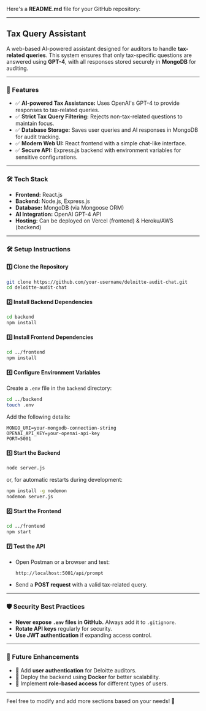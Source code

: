 Here's a **README.md** file for your GitHub repository:

---

## **Tax Query Assistant**
A web-based AI-powered assistant designed for auditors to handle **tax-related queries**. This system ensures that only tax-specific questions are answered using **GPT-4**, with all responses stored securely in **MongoDB** for auditing.

---

### **🚀 Features**
- ✅ **AI-powered Tax Assistance:** Uses OpenAI's GPT-4 to provide responses to tax-related queries.  
- ✅ **Strict Tax Query Filtering:** Rejects non-tax-related questions to maintain focus.  
- ✅ **Database Storage:** Saves user queries and AI responses in MongoDB for audit tracking.  
- ✅ **Modern Web UI:** React frontend with a simple chat-like interface.  
- ✅ **Secure API:** Express.js backend with environment variables for sensitive configurations.  

---

### **🛠️ Tech Stack**
- **Frontend:** React.js  
- **Backend:** Node.js, Express.js  
- **Database:** MongoDB (via Mongoose ORM)  
- **AI Integration:** OpenAI GPT-4 API  
- **Hosting:** Can be deployed on Vercel (frontend) & Heroku/AWS (backend)  

---

### **🛠️ Setup Instructions**
#### **1️⃣ Clone the Repository**
```sh
git clone https://github.com/your-username/deloitte-audit-chat.git
cd deloitte-audit-chat
```

#### **2️⃣ Install Backend Dependencies**
```sh
cd backend
npm install
```

#### **3️⃣ Install Frontend Dependencies**
```sh
cd ../frontend
npm install
```

#### **4️⃣ Configure Environment Variables**
Create a `.env` file in the `backend` directory:
```sh
cd ../backend
touch .env
```
Add the following details:
```
MONGO_URI=your-mongodb-connection-string
OPENAI_API_KEY=your-openai-api-key
PORT=5001
```

#### **5️⃣ Start the Backend**
```sh
node server.js
```
or, for automatic restarts during development:
```sh
npm install -g nodemon
nodemon server.js
```

#### **6️⃣ Start the Frontend**
```sh
cd ../frontend
npm start
```

#### **7️⃣ Test the API**
- Open Postman or a browser and test:
  ```
  http://localhost:5001/api/prompt
  ```
- Send a **POST request** with a valid tax-related query.

---

### **🛡️ Security Best Practices**
- **Never expose `.env` files in GitHub.** Always add it to `.gitignore`.  
- **Rotate API keys** regularly for security.  
- **Use JWT authentication** if expanding access control.  

---

### **📌 Future Enhancements**
- 🔹 Add **user authentication** for Deloitte auditors.  
- 🔹 Deploy the backend using **Docker** for better scalability.  
- 🔹 Implement **role-based access** for different types of users.  


---

Feel free to modify and add more sections based on your needs! 🚀
